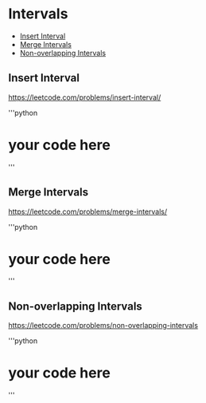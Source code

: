 # Intervals

+ [Insert Interval](#insert-interval)
+ [Merge Intervals](#merge-intervals)
+ [Non-overlapping Intervals](#non-overlapping-intervals)

## Insert Interval

https://leetcode.com/problems/insert-interval/

'''python
# your code here
'''

## Merge Intervals

https://leetcode.com/problems/merge-intervals/

'''python
# your code here
'''

## Non-overlapping Intervals

https://leetcode.com/problems/non-overlapping-intervals

'''python
# your code here
'''

